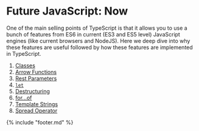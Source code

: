 # Future JavaScript: Now
One of the main selling points of TypeScript is that it allows you to use a bunch of features from ES6 in current (ES3 and ES5 level) JavaScript engines (like current browsers and NodeJS). Here we deep dive into why these features are useful followed by how these features are implemented in TypeScript.

1. [Classes](classes.md)
1. [Arrow Functions](arrow-functions.md)
1. [Rest Parameters](rest-parameters.md)
1. [`let`](let.md)
1. [Destructuring](destructuring.md)
1. [for...of](for...of.md)
1. [Template Strings](template-strings.md)
1. [Spread Operator](spread-operator.md)


{% include "footer.md" %}
